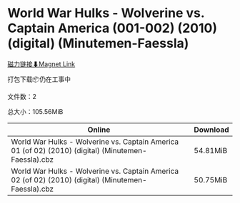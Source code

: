 # World War Hulks - Wolverine vs. Captain America (001-002) (2010) (digital) (Minutemen-Faessla)

[磁力链接⬇Magnet Link](magnet:?xt=urn:btih:4a005053c4d4d0b61e5a67c7ad6b0b7e2849acc9&dn=World%20War%20Hulks%20-%20Wolverine%20vs.%20Captain%20America%20%28001-002%29%20%282010%29%20%28digital%29%20%28Minutemen-Faessla%29)

打包下载📦仍在工事中

文件数：2

总大小：105.56MiB

Online | Download
--- | ---
World War Hulks - Wolverine vs. Captain America 01 (of 02) (2010) (digital) (Minutemen-Faessla).cbz | 54.81MiB
World War Hulks - Wolverine vs. Captain America 02 (of 02) (2010) (digital) (Minutemen-Faessla).cbz | 50.75MiB